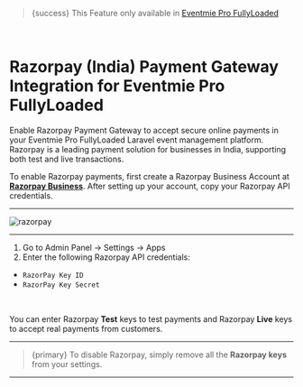 <!--
Meta Description: Learn how to enable and configure Razorpay Payment Gateway in Eventmie Pro FullyLoaded. Step-by-step guide for secure online payments, merchant account setup, and seamless integration for Indian businesses in your Laravel event management platform.
Meta Keywords: Razorpay, payment gateway, Eventmie Pro FullyLoaded, Laravel Razorpay integration, secure payments, merchant account, India, API credentials, online payments, event management, Classiebit
-->

>{success} This Feature only available in [Eventmie Pro FullyLoaded](https://classiebit.com/eventmie-pro-fullyloaded)

<br>

# Razorpay (India) Payment Gateway Integration for Eventmie Pro FullyLoaded

Enable Razorpay Payment Gateway to accept secure online payments in your Eventmie Pro FullyLoaded Laravel event management platform. Razorpay is a leading payment solution for businesses in India, supporting both test and live transactions.

To enable Razorpay payments, first create a Razorpay Business Account at **[Razorpay Business](https://razorpay.com)**. After setting up your account, copy your Razorpay API credentials.

---

![razorpay](/images/fullyloaded/razorpay.webp "razorpay")

---

1. Go to Admin Panel -> Settings -> Apps
2. Enter the following Razorpay API credentials:
- `RazorPay Key ID`
- `RazorPay Key Secret`

<br>

You can enter Razorpay **Test** keys to test payments and Razorpay **Live** keys to accept real payments from customers.

---

>{primary} To disable Razorpay, simply remove all the **Razorpay keys** from your settings.

---